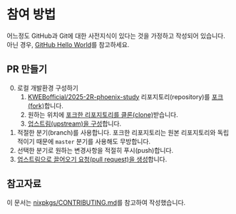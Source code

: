 # 참여 방법

어느정도 GitHub과 Git에 대한 사전지식이 있다는 것을 가정하고 작성되어 있습니다.
아닌 경우, [GitHub Hello World](https://docs.github.com/ko/get-started/start-your-journey/hello-world)를 참고하세요.

## PR 만들기

0. 로컬 개발환경 구성하기
    1. [KWEBofficial/2025-2R-phoenix-study](https://github.com/KWEBofficial/2025-2R-phoenix-study) 리포지토리(repository)를 [포크(fork)](https://docs.github.com/ko/pull-requests/collaborating-with-pull-requests/working-with-forks/fork-a-repo#forking-a-repository)합니다.
    1. 원하는 위치에 [포크한 리포지토리를 클론(clone)](https://docs.github.com/ko/pull-requests/collaborating-with-pull-requests/working-with-forks/fork-a-repo#cloning-your-forked-repository)받습니다.
    1. [업스트림(upstream)을 구성](https://docs.github.com/ko/pull-requests/collaborating-with-pull-requests/working-with-forks/fork-a-repo#configuring-git-to-sync-your-fork-with-the-upstream-repository)합니다.
1. 적절한 분기(branch)를 사용합니다. 포크한 리포지토리는 원본 리포지토리와 독립적이기 때문에 `master` 분기를 사용해도 무방합니다.
2. 선택한 분기로 원하는 변경사항을 적절히 푸시(push)합니다.
3. [업스트림으로 끌어오기 요청(pull request)을 생성](https://docs.github.com/ko/pull-requests/collaborating-with-pull-requests/proposing-changes-to-your-work-with-pull-requests/creating-a-pull-request-from-a-fork)합니다.

## 참고자료

이 문서는 [nixpkgs/CONTRIBUTING.md](https://github.com/NixOS/nixpkgs/blob/master/CONTRIBUTING.md)를 참고하여 작성했습니다.
